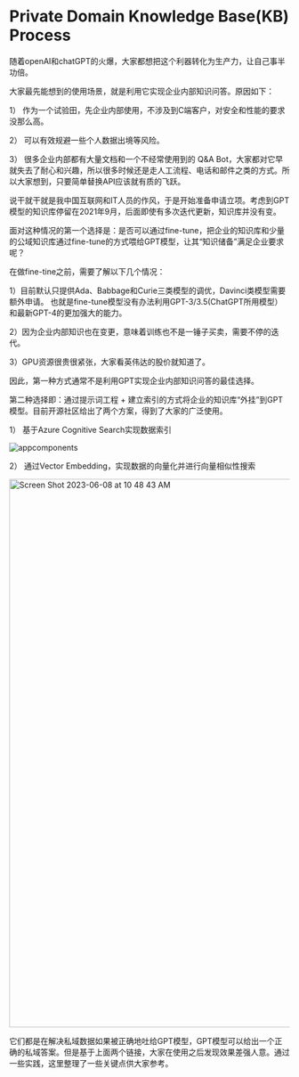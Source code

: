 # Private Domain Knowledge Base(KB) Process

随着openAI和chatGPT的火爆，大家都想把这个利器转化为生产力，让自己事半功倍。 

大家最先能想到的使用场景，就是利用它实现企业内部知识问答。原因如下：

1） 作为一个试验田，先企业内部使用，不涉及到C端客户，对安全和性能的要求没那么高。

2） 可以有效规避一些个人数据出境等风险。

3） 很多企业内部都有大量文档和一个不经常使用到的 Q&A Bot，大家都对它早就失去了耐心和兴趣，所以很多时候还是走人工流程、电话和邮件之类的方式。所以大家想到，只要简单替换API应该就有质的飞跃。

说干就干就是我中国互联网和IT人员的作风，于是开始准备申请立项。考虑到GPT模型的知识库停留在2021年9月，后面即使有多次迭代更新，知识库并没有变。

面对这种情况的第一个选择是：是否可以通过fine-tune，把企业的知识库和少量的公域知识库通过fine-tune的方式喂给GPT模型，让其“知识储备”满足企业要求呢？

在做fine-tine之前，需要了解以下几个情况：

1）目前默认只提供Ada、Babbage和Curie三类模型的调优，Davinci类模型需要额外申请。 也就是fine-tune模型没有办法利用GPT-3/3.5(ChatGPT所用模型）和最新GPT-4的更加强大的能力。 

2）因为企业内部知识也在变更，意味着训练也不是一锤子买卖，需要不停的迭代。 

3）GPU资源很贵很紧张，大家看英伟达的股价就知道了。  

因此，第一种方式通常不是利用GPT实现企业内部知识问答的最佳选择。

第二种选择即：通过提示词工程 + 建立索引的方式将企业的知识库“外挂”到GPT模型。目前开源社区给出了两个方案，得到了大家的广泛使用。

1） 基于Azure Cognitive Search实现数据索引  

![appcomponents](https://github.com/huqianghui/pdf-form-table-demo-test-script/assets/7360524/c790842a-c4cb-4ffd-8615-ec9916c40667)

2） 通过Vector Embedding，实现数据的向量化并进行向量相似性搜索 

<img width="985" alt="Screen Shot 2023-06-08 at 10 48 43 AM" src="https://github.com/huqianghui/pdf-form-table-demo-test-script/assets/7360524/84a7efa7-1d81-4b6d-a035-e6a2cc7475a5">



它们都是在解决私域数据如果被正确地吐给GPT模型，GPT模型可以给出一个正确的私域答案。但是基于上面两个链接，大家在使用之后发现效果差强人意。通过一些实践，这里整理了一些关键点供大家参考。
